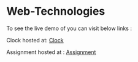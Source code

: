 # Web-Technologies

To see the live demo of you can visit below links : 

Clock hosted at: [Clock](https://yogeshr1.000webhostapp.com/)

Assignment hosted at : [Assignment](https://yogeshwt.000webhostapp.com/)

